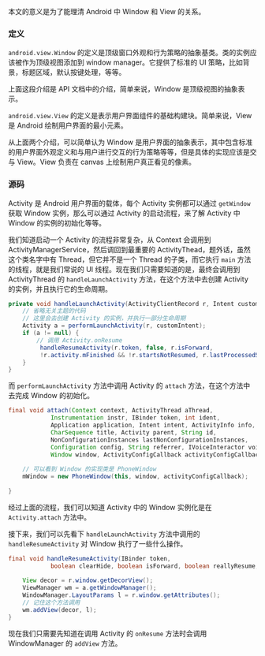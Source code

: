 本文的意义是为了能理清 Android 中 Window 和 View 的关系。



### 定义

`android.view.Window` 的定义是顶级窗口外观和行为策略的抽象基类。类的实例应该被作为顶级视图添加到 window manager。它提供了标准的 UI 策略，比如背景，标题区域，默认按键处理，等等。

上面这段介绍是 API 文档中的介绍，简单来说，Window 是顶级视图的抽象表示。

`android.view.View` 的定义是表示用户界面组件的基础构建块。简单来说，View 是 Android 绘制用户界面的最小元素。

从上面两个介绍，可以简单认为 Window 是用户界面的抽象表示，其中包含标准的用户界面外观定义和与用户进行交互的行为策略等等，但是具体的实现应该是交与 View。View 负责在 canvas 上绘制用户真正看见的像素。



### 源码

Activity 是 Android 用户界面的载体，每个 Activity 实例都可以通过 `getWindow` 获取 Window 实例，那么可以通过 Activity 的启动流程，来了解 Activity 中 Window 的实例的初始化等等。

我们知道启动一个 Activity 的流程非常复杂，从 Context 会调用到 ActivityManagerService，然后调回到最重要的 ActivityThead，题外话，虽然这个类名字中有 Thread，但它并不是一个 Thread 的子类，而它执行 `main` 方法的线程，就是我们常说的 UI 线程。现在我们只需要知道的是，最终会调用到 ActivityThread 的 `handleLaunchActivity` 方法，在这个方法中去创建 Activity 的实例，并且执行它的生命周期。

``` java
private void handleLaunchActivity(ActivityClientRecord r, Intent customIntent, String reason) {      
    // 省略无关主题的代码
    // 这里会去创建 Activity 的实例，并执行一部分生命周期
    Activity a = performLaunchActivity(r, customIntent);
    if (a != null) {
        // 调用 Activity.onResume
         handleResumeActivity(r.token, false, r.isForward,                                 
         !r.activity.mFinished && !r.startsNotResumed, r.lastProcessedSeq, reason);
    }
}                                                                                                    
```

而 `performLaunchActivity` 方法中调用 Activity 的 `attach` 方法，在这个方法中去完成 Window 的初始化。

``` java
final void attach(Context context, ActivityThread aThread,
            Instrumentation instr, IBinder token, int ident,
            Application application, Intent intent, ActivityInfo info,
            CharSequence title, Activity parent, String id,
            NonConfigurationInstances lastNonConfigurationInstances,
            Configuration config, String referrer, IVoiceInteractor voiceInteractor,
            Window window, ActivityConfigCallback activityConfigCallback) {
	
    // 可以看到 Window 的实现类是 PhoneWindow
    mWindow = new PhoneWindow(this, window, activityConfigCallback);
    
}
```

经过上面的流程，我们可以知道 Activity 中的 Window 实例化是在 `Activity.attach` 方法中。

接下来，我们可以先看下 `handleLaunchActivity` 方法中调用的 `handleResumeActivity` 对 Window 执行了一些什么操作。

``` java
final void handleResumeActivity(IBinder token,
            boolean clearHide, boolean isForward, boolean reallyResume, int seq, String reason) {
    
    View decor = r.window.getDecorView();
    ViewManager wm = a.getWindowManager();
    WindowManager.LayoutParams l = r.window.getAttributes();
    // 记住这个方法调用
    wm.addView(decor, l);
}
```

现在我们只需要先知道在调用 Activity 的 `onResume` 方法时会调用 WindowManager 的 `addView` 方法。



